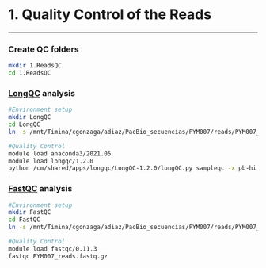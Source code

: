 # 1. Quality Control of the Reads
***

### Create QC folders
```bash
mkdir 1.ReadsQC
cd 1.ReadsQC
```
### [LongQC](https://github.com/yfukasawa/LongQC) analysis
```bash
#Environment setup
mkdir LongQC
cd LongQC
ln -s /mnt/Timina/cgonzaga/adiaz/PacBio_secuencias/PYM007/reads/PYM007_reads.fastq.gz .
```
```bash
#Quality Control
module load anaconda3/2021.05
module load longqc/1.2.0
python /cm/shared/apps/longqc/LongQC-1.2.0/longQC.py sampleqc -x pb-hifi -s PYM007 -p 80 -o LongQC PYM007_reads.fastq.gz
```
### [FastQC](https://www.bioinformatics.babraham.ac.uk/projects/fastqc/) analysis
```bash
#Environment setup
mkdir FastQC
cd FastQC 
ln -s /mnt/Timina/cgonzaga/adiaz/PacBio_secuencias/PYM007/reads/PYM007_reads.fastq.gz .
```
```bash
#Quality Control
module load fastqc/0.11.3
fastqc PYM007_reads.fastq.gz 
```




